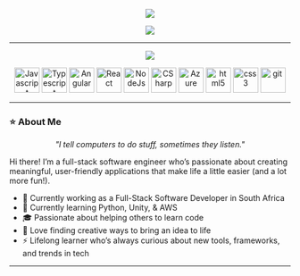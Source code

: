 <p align="center"><img src="https://capsule-render.vercel.app/api?type=waving&text=Hi%20there,%20I’m%20Anesca&color=gradient&fontSize=50&height=100"/></p>

<p align="center">
  <img src="https://readme-typing-svg.demolab.com/?lines=Software+Developer;Video+Game+Enthusiast;Movie+Buff&font=Fira%20Code&center=true&width=380&height=50"/>
</p>

___

<p align="center">
    <a href="https://www.linkedin.com/in/anescadames/"><img src="https://img.shields.io/badge/LinkedIn-0077B5?style=for-the-badge&logo=linkedin&logoColor=white"/></a>
</p>

<p align="center">
    <img src="https://static.cdnlogo.com/logos/j/69/javascript.svg" width="45" height="45" alt="Javascript" />
    <img src="https://upload.wikimedia.org/wikipedia/commons/4/4c/Typescript_logo_2020.svg" width="45" height="45" alt="Typescript"/>
    <img src="https://upload.wikimedia.org/wikipedia/commons/c/cf/Angular_full_color_logo.svg" width="45" height="45" alt="Angular"/>
    <img src="https://upload.wikimedia.org/wikipedia/commons/a/a7/React-icon.svg" width="45" height="45" alt="React"/>
    <img src="https://upload.wikimedia.org/wikipedia/commons/d/d9/Node.js_logo.svg" width="45" height="45" alt="NodeJs" />
    <img src="https://upload.wikimedia.org/wikipedia/commons/b/bd/Logo_C_sharp.svg" width="45" height="45" alt="CSharp"/>
    <img src="https://upload.wikimedia.org/wikipedia/commons/f/fa/Microsoft_Azure.svg" width="45" height="45" alt="Azure"/>
    <img src="https://cdn.jsdelivr.net/gh/devicons/devicon/icons/html5/html5-original.svg" width="45" height="45" alt="html5" />
    <img src="https://cdn.jsdelivr.net/gh/devicons/devicon/icons/css3/css3-original.svg" width="45" height="45" alt="css3" />
    <img src="https://cdn.jsdelivr.net/gh/devicons/devicon/icons/git/git-original.svg" width="45" height="45" alt="git" />
</p>

___

### ⭐ About Me
<p align="center"><i>"I tell computers to do stuff, sometimes they listen."</i></p>

<p>Hi there! I’m a full-stack software engineer who’s passionate about creating meaningful, user-friendly applications that make life a little easier (and a lot more fun!).</p>

- 🔭 Currently working as a Full-Stack Software Developer in South Africa
- 🌱 Currently learning Python, Unity, & AWS
- 🎓 Passionate about helping others to learn code
- 🤔 Love finding creative ways to bring an idea to life
- ⚡ Lifelong learner who’s always curious about new tools, frameworks, and trends in tech

___

<!--
**anesca/anesca** is a ✨ _special_ ✨ repository because its `README.md` (this file) appears on your GitHub profile.

Here are some ideas to get you started:

- 🔭 I’m currently working on ...
- 🌱 I’m currently learning ...
- 👯 I’m looking to collaborate on ...
- 🤔 I’m looking for help with ...
- 💬 Ask me about ...
- 📫 How to reach me: ...
- 😄 Pronouns: ...
- ⚡ Fun fact: ...
-->
